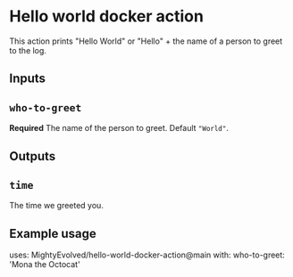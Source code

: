 # Hello world docker action

This action prints "Hello World" or "Hello" + the name of a person to greet to the log.

## Inputs

## `who-to-greet`

**Required** The name of the person to greet. Default `"World"`.

## Outputs

## `time`

The time we greeted you.

## Example usage

uses: MightyEvolved/hello-world-docker-action@main
with:
  who-to-greet: 'Mona the Octocat'
